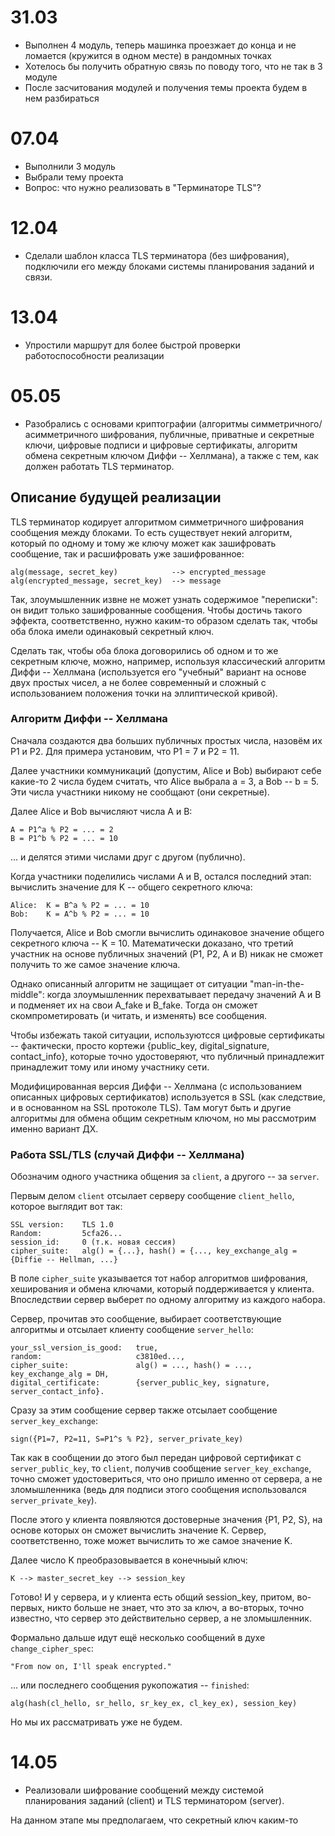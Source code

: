 # 31.03

- Выполнен 4 модуль, теперь машинка проезжает до конца и не ломается (кружится в одном месте) в рандомных точках 
- Хотелось бы получить обратную связь по поводу того, что не так в 3 модуле 
- После засчитования модулей и получения темы проекта будем в нем разбираться


# 07.04

- Выполнили 3 модуль
- Выбрали тему проекта
- Вопрос: что нужно реализовать в "Терминаторе TLS"?

# 12.04
- Сделали шаблон класса TLS терминатора (без шифрования), подключили его между блоками системы планирования заданий и связи.

# 13.04
- Упростили маршрут для более быстрой проверки работоспособности реализации

# 05.05
- Разобрались с основами криптографии (алгоритмы симметричного/асимметричного шифрования, публичные, приватные и секретные ключи, цифровые подписи и цифровые сертификаты, алгоритм обмена секретным ключом Диффи -- Хеллмана), а также с тем, как должен работать TLS терминатор.
## Описание будущей реализации
TLS терминатор кодирует алгоритмом симметричного шифрования сообщения между блоками. То есть существует некий алгоритм, который по одному и тому же ключу может как зашифровать сообщение, так и расшифровать уже зашифрованное:
```
alg(message, secret_key)            --> encrypted_message
alg(encrypted_message, secret_key)  --> message
```
Так, злоумышленник извне не может узнать содержимое "переписки": он видит только зашифрованные сообщения.
Чтобы достичь такого эффекта, соответственно, нужно каким-то образом сделать так, чтобы оба блока имели одинаковый секретный ключ.

Сделать так, чтобы оба блока договорились об одном и то же секретным ключе, можно, например, используя классический алгоритм Диффи -- Хеллмана (используется его "учебный" вариант на основе двух простых чисел, а не более современный и сложный с использованием положения точки на эллиптической кривой).
### Алгоритм Диффи -- Хеллмана
Сначала создаются два больших публичных простых числа, назовём их P1 и P2. Для примера установим, что P1 = 7 и P2 = 11.

Далее участники коммуникаций (допустим, Alice и Bob) выбирают себе какие-то 2 числа будем считать, что Alice выбрала a = 3, а Bob -- b = 5. Эти числа участники никому не сообщают (они секретные).

Далее Alice и Bob вычисляют числа A и B:
```
A = P1^a % P2 = ... = 2
B = P1^b % P2 = ... = 10
```
... и делятся этими числами друг с другом (публично).

Когда участники поделились числами A и B, остался последний этап: вычислить значение для K -- общего секретного ключа:
```
Alice:  K = B^a % P2 = ... = 10
Bob:    K = A^b % P2 = ... = 10
```
Получается, Alice и Bob смогли вычислить одинаковое значение общего секретного ключа -- K = 10. Математически доказано, что третий участник на основе публичных значений (P1, P2, A и B) никак не сможет получить то же самое значение ключа.

Однако описанный алгоритм не защищает от ситуации "man-in-the-middle": когда злоумышленник перехватывает передачу значений A и B и подменяет их на свои A_fake и B_fake. Тогда он сможет скомпрометировать (и читать, и изменять) все сообщения.

Чтобы избежать такой ситуации, используютсся цифровые сертификаты -- фактически, просто кортежи {public_key, digital_signature, contact_info}, которые точно удостоверяют, что публичный принадлежит принадлежит тому или иному участнику сети.

Модифицированная версия Диффи -- Хеллмана (с использованием описанных цифровых сертификатов) используется в SSL (как следствие, и в основанном на SSL протоколе TLS). Там могут быть и другие алгоритмы для обмена общим секретным ключом, но мы рассмотрим именно вариант ДХ.

### Работа SSL/TLS (случай Диффи -- Хеллмана)
Обозначим одного участника общения за `client`, а другого -- за `server`.

Первым делом `client` отсылает серверу сообщение `client_hello`, которое выглядит вот так:
```
SSL version:    TLS 1.0
Random:         5cfa26...
session_id:     0 (т.к. новая сессия)
cipher_suite:   alg() = {...}, hash() = {..., key_exchange_alg = {Diffie -- Hellman, ...}
```
В поле `cipher_suite` указывается тот набор алгоритмов шифрования, хеширования и обмена ключами, который поддерживается у клиента. Впоследствии сервер выберет по одному алгоритму из каждого набора.

Сервер, прочитав это сообщение, выбирает соответствующие алгоритмы и отсылает клиенту сообщение `server_hello`:
```
your_ssl_version_is_good:   true,
random:                     c3810ed...,
cipher_suite:               alg() = ..., hash() = ..., key_exchange_alg = DH,
digital_certificate:        {server_public_key, signature, server_contact_info}.
```
Сразу за этим сообщение сервер также отсылает сообщение `server_key_exchange`:
```
sign({P1=7, P2=11, S=P1^s % P2}, server_private_key)
```
Так как в сообщении до этого был передан цифровой сертификат с `server_public_key`, то `client`, получив сообщение `server_key_exchange`, точно сможет удостовериться, что оно пришло именно от сервера, а не зломышленника (ведь для подписи этого сообщения использовался `server_private_key`).

После этого у клиента появляются достоверные значения {P1, P2, S}, на основе которых он сможет вычислить значение K. Сервер, соответственно, тоже может вычислить то же самое значение K.

Далее число K преобразовывается в конечныый ключ:
```
K --> master_secret_key --> session_key
```
Готово! И у сервера, и у клиента есть общий session_key, притом, во-первых, никто больше не знает, что это за ключ, а во-вторых, точно известно, что сервер это действительно сервер, а не зломышленник.

Формально дальше идут ещё несколько сообщений в духе `change_cipher_spec`:
```
"From now on, I'll speak encrypted."
```
... или последнего сообщения рукопожатия -- `finished`:
```
alg(hash(cl_hello, sr_hello, sr_key_ex, cl_key_ex), session_key)
```
Но мы их рассматривать уже не будем.
# 14.05
- Реализовали шифрование сообщений между системой планирования заданий (client) и TLS терминатором (server).

На данном этапе мы предполагаем, что секретный ключ каким-то 